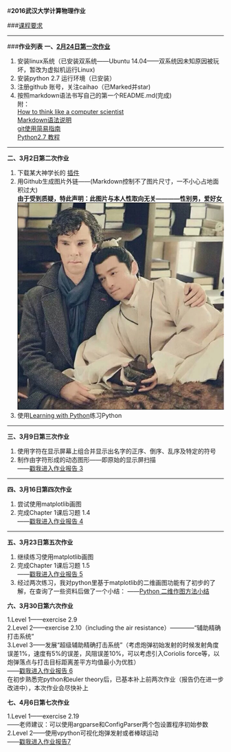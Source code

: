 #**2016武汉大学计算物理作业**

###[课程要求](https://github.com/caihao/computational_physics_whu/blob/master/README.md)

--------------------

###**作业列表**
**一、[2月24日第一次作业](https://github.com/caihao/computational_physics_whu/blob/master/Exercises.md)**

1. 安装linux系统（已安装双系统——Ubuntu 14.04——双系统因未知原因被玩坏，暂改为虚拟机运行Linux)<br/>
2. 安装python 2.7 运行环境（已安装）<br/>
3. 注册github 账号，关注caihao（已Marked并star)<br/>
4. 按照markdown语法书写自己的第一个README.md(完成)<br/>
   附：<br/>
   [How to think like a computer scientist](http://www.openbookproject.net/thinkcs/python/english2e/)<br/>
   [Markdown语法说明](http://www.appinn.com/markdown/#p)<br/>
   [git使用简易指南](http://www.bootcss.com/p/git-guide/)<br/>
   [Python2.7 教程](http://www.liaoxuefeng.com/wiki/001374738125095c955c1e6d8bb493182103fac9270762a000)<br/>

--------------------

**二、3月2日第二次作业**

1. 下载某大神学长的  [插件](https://github.com/Ron89/thesaurus_query.vim)<br/>
2. 用Github生成图片外链——(Markdown控制不了图片尺寸，一不小心占地面积过大)<br/>
   **由于受到质疑，特此声明：此图片与本人性取向无关————性别男，爱好女**
   ![迷の卷福](https://raw.githubusercontent.com/luokaifa-whu/computationalphysics_N2014301580293/master/QQ.20160308141916.png)
3. 使用[Learning with Python](http://interactivepython.org/runestone/static/thinkcspy/index.html)练习Python

--------------------

**三、3月9日第三次作业**

1. 使用字符在显示屏幕上组合并显示出名字的正序、倒序、乱序及特定的符号<br/>
2. 制作由字符形成的动态图形——即原始的显示屏扫描<br/>
——[戳我进入作业报告 3](https://github.com/luokaifa-whu/computationalphysics_N2014301580293/blob/master/%E7%AC%AC%E4%B8%89%E6%AC%A1%E4%BD%9C%E4%B8%9A.md)

--------------------

**四、3月16日第四次作业**

1. 尝试使用matplotlib画图<Br/>
2. 完成Chapter 1课后习题 1.4<Br/>
——[戳我进入作业报告 4](https://github.com/luokaifa-whu/computationalphysics_N2014301580293/blob/master/Chapter_1-homework_4/%E7%AC%AC%E5%9B%9B%E6%AC%A1%E4%BD%9C%E4%B8%9A.md)

---------------------

**五、3月23日第五次作业**

1. 继续练习使用matplotlib画图<Br/>
2. 完成Chapter 1课后习题 1.5<Br/>
——[戳我进入作业报告 5](https://github.com/luokaifa-whu/computationalphysics_N2014301580293/blob/master/Chapter_1-homework_4/%E7%AC%AC%E5%9B%9B%E6%AC%A1%E4%BD%9C%E4%B8%9A.md)
3. 经过两次练习，我对python里基于matplotlib的二维画图功能有了初步的了解，在查询了一些资料后做了一个小结：
——[Python 二维作图方法小结](https://github.com/luokaifa-whu/computationalphysics_N2014301580293/blob/master/Chapter_1-homework_4/Python%20%E4%BA%8C%E7%BB%B4%E4%BD%9C%E5%9B%BE%E6%96%B9%E6%B3%95%E5%B0%8F%E7%BB%93.md)

**六、3月30日第六次作业**

1.Level 1——exercise 2.9<Br/>
2.Level 2——exercise 2.10（including the air resistance）————“辅助精确打击系统”<Br/>
3.Level 3——发展“超级辅助精确打击系统”（考虑炮弹初始发射的时候发射角度误差1%，速度有5%的误差，风阻误差10%，可以考虑引入Coriolis force等，以炮弹落点与打击目标距离差平方均值最小为优胜）<Br/>
——[戳我进入作业报告 6](https://github.com/luokaifa-whu/computationalphysics_N2014301580293/blob/master/Chapter-2/%E7%AC%AC%E5%85%AD%E6%AC%A1%E4%BD%9C%E4%B8%9A.md)<Br/>
在初步熟悉完python和euler theory后，已基本补上前两次作业（报告仍在进一步改进中），本次作业会尽快补上

**七、4月6日第七次作业**

1.Level 1——exercise 2.19<Br/>
——老师建议：可以使用argparse和ConfigParser两个包设置程序初始参数<Br/>
2.Level 2——使用vpython可视化炮弹发射或者棒球运动<Br/>
——[戳我进入作业报告7]()<Br/>
